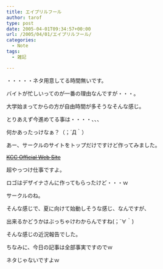 ```yaml
---
title: エイプリルフール
author: tarof
type: post
date: 2005-04-01T09:34:57+00:00
url: /2005/04/01/エイプリルフール/
categories:
  - Note
tags:
  - 雑記

---
```

・・・・・ネタ用意してる時間無いです。

バイトが忙しいってのが一番の理由なんですが・・・。
  
大学始まってからの方が自由時間が多そうなそんな感じ。

とりあえず今進めてる事は・・・・、、、
  
何かあったっけなぁ？（；´Д｀）

あー、サークルのサイトをトップだけですけど作ってみました。

<del><a href="http://kcc.kotokotoni.com/">KCC Official Web Site</a></del>

超やっつけ仕事ですよ。
  
ロゴはデザイナさんに作ってもらったけど・・・ｗ
  
サークルのね。

そんな感じで、夏に向けて始動しそうな感じ、なんですが、
  
出来るかどうかはぶっちゃけわからんですね(；´∀｀)

そんな感じの近況報告でした。

ちなみに、今日の記事は全部事実ですのでｗ
  
ネタじゃないですよｗ